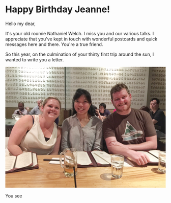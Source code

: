 # Happy Birthday Jeanne!

Hello my dear,

It's your old roomie Nathaniel Welch. I miss you and our various talks. I appreciate that you've kept in touch with wonderful postcards and quick messages here and there. You're a true friend.

So this year, on the culmination of your thirty first trip around the sun, I wanted to write you a letter.

![three](1.jpg)

You see
